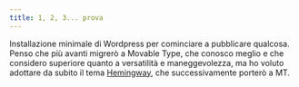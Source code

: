 ```yaml
---
title: 1, 2, 3... prova
---
```


Installazione minimale di Wordpress per cominciare a pubblicare qualcosa.
Penso che più avanti migrerò a Movable Type, che conosco meglio e che considero
superiore quanto a versatilità e maneggevolezza, ma ho voluto adottare da
subito il tema
[Hemingway](http://warpspire.com/hemingway/hemingway-for-wordpress), che
successivamente porterò a MT.

